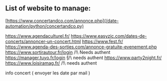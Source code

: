 ## List of website to manage:
[https://www.concertandco.com/annonce.php](/date-automation/python/concertandco.py)

https://www.agendaculturel.fr/
https://www.easyzic.com/dates-de-concerts/annoncer-un-concert.html
https://www.fest.fr/
https://www.agenda-des-sorties.com/annonce-gratuite-evenement.php
https://www.sortirautour.fr/login /!\ Needs authent
https://manager.tuyo.fr/login §!\ needs authent
https://www.party2night.fr/
https://www.loisiramag.fr/ /!\ needs authent

info concert  ( envoyer les date par mail ) 